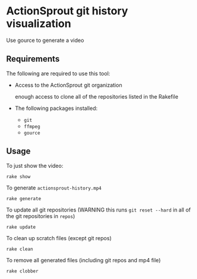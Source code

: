 # ActionSprout git history visualization

Use gource to generate a video

## Requirements

The following are required to use this tool:

* Access to the ActionSprout git organization

  enough access to clone all of the repositories listed in the Rakefile

* The following packages installed:

  * `git`
  * `ffmpeg`
  * `gource`

## Usage

To just show the video:

```
rake show
```

To generate `actionsprout-history.mp4`

```
rake generate
```

To update all git repositories (WARNING this runs `git reset --hard` in all of the git repositories in `repos`)

```
rake update
```

To clean up scratch files (except git repos)

```
rake clean
```

To remove all generated files (including git repos and mp4 file)

```
rake clobber
```
